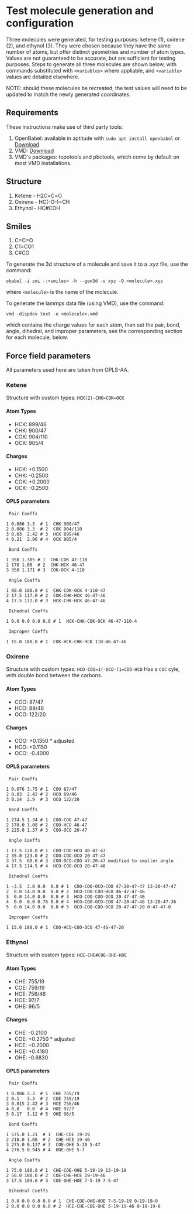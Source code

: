 Test molecule generation and configuration
==========================================

Three molecules were generated, for testing purposes: ketene (1), oxirene (2), and ethynol (3).
They were chosen because they have the same number of atoms, but offer distinct geometries and number of atom types.
Values are not guaranteed to be accurate, but are sufficient for testing purposes.
Steps to generate all three molecules are shown below, with commands substituted with `<variables>` where appliable, and `<variable>` values are detailed elsewhere.

NOTE: should these molecules be recreated, the test values will need to be updated to match the newly generated coordinates.

## Requirements

These instructions make use of third party tools:

1. OpenBabel: available in aptitude with `sudo apt install openbabel` or [Download](http://openbabel.org/wiki/Category:Installation)
2. VMD: [Download](https://www.ks.uiuc.edu/Development/Download/download.cgi?PackageName=VMD)
3. VMD's packages: topotools and pbctools, which come by default on most VMD installations.

## Structure

1. Ketene - H2C=C=O
2. Oxirene - HC(-O-)=CH
3. Ethynol - HC#COH

## Smiles

1. C=C=O
2. C1=CO1
3. C#CO

To generate the 3d structure of a molecule and save it to a .xyz file, use the command:
```
obabel -i smi -:<smiles> -h --gen3d -o xyz -O <molecule>.xyz
```
where `<molecule>` is the name of the molecule.


To generate the lammps data file (using VMD), use the command:
```
vmd -dispdev text -e <molecule>.vmd
```
which contains the charge values for each atom, then set the pair, bond, angle, dihedral, and improper parameters, see the corresponding section for each molecule, below.


## Force field parameters

All parameters used here are taken from OPLS-AA.


### Ketene

Structure with custom types: `HCK(2)-CHK=COK=OCK`

#### Atom Types

* HCK: 899/46
* CHK: 900/47
* COK: 904/110
* OCK: 905/4

#### Charges

* HCK: +0.1500
* CHK: -0.2500
* COK: +0.2000
* OCK: -0.2500

#### OPLS parameters

```
 Pair Coeffs

1 0.086 3.3  # 1  CHK 900/47
2 0.086 3.3  # 2  COK 904/110
3 0.03  2.42 # 3  HCK 899/46
4 0.21  2.96 # 4  OCK 905/4

 Bond Coeffs

1 350 1.305 # 1  CHK-COK 47-110
2 170 1.08  # 2  CHK-HCK 46-47
3 350 1.171 # 3  COK-OCK 4-110

 Angle Coeffs

1 80.0 180.0 # 1  CHK-COK-OCK 4-110-47
2 17.5 117.0 # 2  COK-CHK-HCK 46-47-46
4 17.5 117.0 # 3  HCK-CHK-HCK 46-47-46

 Dihedral Coeffs

1 0.0 0.0 0.0 0.0 # 1  HCK-CHK-COK-OCK 46-47-110-4

 Improper Coeffs

1 15.0 180.0 # 1  COK-HCK-CHK-HCK 110-46-47-46
```

### Oxirene

Structure with custom types: `HCO-COO=1(-OCO-)1=COO-HCO`
Has a `COC` cyle, with double bond between the carbons.

#### Atom Types

* COO: 87/47
* HCO: 89/46
* OCO: 122/20

#### Charges

* COO: +0.1350 \* adjusted
* HCO: +0.1150
* OCO: -0.4000

#### OPLS parameters

```
 Pair Coeffs

1 0.076 3.75 # 1  COO 87/47
2 0.03  2.42 # 2  HCO 89/46
3 0.14  2.9  # 3  OCO 122/20

 Bond Coeffs

1 274.5 1.34 # 1  COO-COO 47-47
2 170.0 1.08 # 2  COO-HCO 46-47
3 225.0 1.37 # 3  COO-OCO 20-47

 Angle Coeffs

1 17.5 120.0 # 1  COO-COO-HCO 46-47-47
2 35.0 123.0 # 2  COO-COO-OCO 20-47-47
3 37.5  60.0 # 3  COO-OCO-COO 47-20-47 modified to smaller angle
4 17.5 114.5 # 4  HCO-COO-OCO 20-47-46

 Dihedral Coeffs

1 -3.5  3.0 0.0  0.0 # 1  COO-COO-OCO-COO 47-20-47-47 13-20-47-47
2  0.0 14.0 0.0  0.0 # 2  HCO-COO-COO-HCO 46-47-47-46
3  0.0 14.0 0.0  0.0 # 3  HCO-COO-COO-OCO 20-47-47-46
4  0.0  0.0 0.76 0.0 # 4  HCO-COO-OCO-COO 47-20-47-46 13-20-47-36
5  0.0 14.0 0.0  0.0 # 5  OCO-COO-COO-OCO 20-47-47-20 0-47-47-0

 Improper Coeffs

1 15.0 180.0 # 1  COO-HCO-COO-OCO 47-46-47-20
```

### Ethynol

Structure with custom types: `HCE-CHE#COE-OHE-HOE`

#### Atom Types

* CHE: 755/19
* COE: 759/19
* HCE: 756/46
* HOE: 97/7
* OHE: 96/5

#### Charges

* CHE: -0.2100
* COE: +0.2750 \* adjusted
* HCE: +0.2000
* HOE: +0.4180
* OHE: -0.6830

#### OPLS parameters

```
 Pair Coeffs

1 0.086 3.3  # 1  CHE 755/19
2 0.1   3.3  # 2  COE 759/19
3 0.015 2.42 # 3  HCE 756/46
4 0.0   0.0  # 4  HOE 97/7
5 0.17  3.12 # 5  OHE 96/5

 Bond Coeffs

1 575.0 1.21  # 1  CHE-COE 19-19
2 210.0 1.08  # 2  CHE-HCE 19-46
3 275.0 0.137 # 3  COE-OHE 5-19 5-47
4 276.5 0.945 # 4  HOE-OHE 5-7

 Angle Coeffs

1 75.0 180.0 # 1  CHE-COE-OHE 5-19-19 13-19-19
2 56.0 180.0 # 2  COE-CHE-HCE 19-19-46
3 17.5 109.0 # 3  COE-OHE-HOE 7-5-19 7-5-47

 Dihedral Coeffs

1 0.0 0.0 0.0 0.0 # 1  CHE-COE-OHE-HOE 7-5-19-19 0-19-19-0
2 0.0 0.0 0.0 0.0 # 2  HCE-CHE-COE-OHE 5-19-19-46 0-19-19-0
```
